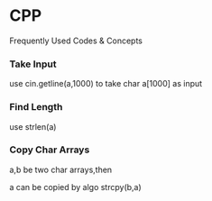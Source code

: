 # CPP
Frequently Used Codes &amp; Concepts

### Take Input

use cin.getline(a,1000) to take char a[1000] as input

### Find Length

use strlen(a)

### Copy Char Arrays
a,b be two char arrays,then

a can be copied by algo strcpy(b,a)

